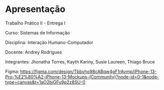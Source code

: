 # Apresentação

Trabalho Prático II - Entrega I

Curso: Sistemas de Informação

Disciplina: Interação Humano-Computador

Docente: Andrey Rodrigues

Integrantes: Jhonatha Torres, Kayth Kariny, Susie Laureen, Thiago Bruce

Figma: https://figma.com/design/Tbbvho98cABqw4gF1rAvmp/iPhone-13-Pro-%E2%80%A2-iPhone-13-Mockups-(Community)?node-id=0-1&node-type=canvas&t=1aO2biGFu9p2z8SU-0   
